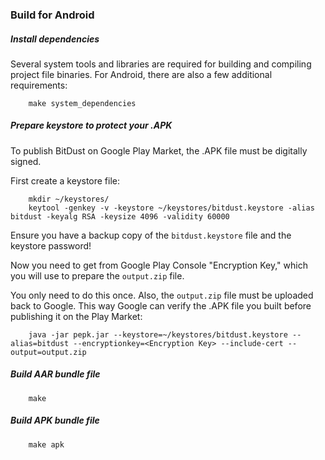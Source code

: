 ### Build for Android

##### Install dependencies

Several system tools and libraries are required for building and compiling project file binaries. For Android, there are also a few additional requirements:

        make system_dependencies



##### Prepare keystore to protect your .APK

To publish BitDust on Google Play Market, the .APK file must be digitally signed.

First create a keystore file:

        mkdir ~/keystores/
        keytool -genkey -v -keystore ~/keystores/bitdust.keystore -alias bitdust -keyalg RSA -keysize 4096 -validity 60000


Ensure you have a backup copy of the `bitdust.keystore` file and the keystore password!

Now you need to get from Google Play Console "Encryption Key," which you will use to prepare the `output.zip` file.

You only need to do this once. Also, the `output.zip` file must be uploaded back to Google. This way Google can verify the .APK file you built before publishing it on the Play Market:

        java -jar pepk.jar --keystore=~/keystores/bitdust.keystore --alias=bitdust --encryptionkey=<Encryption Key> --include-cert --output=output.zip



##### Build AAR bundle file

        make



##### Build APK bundle file

        make apk
